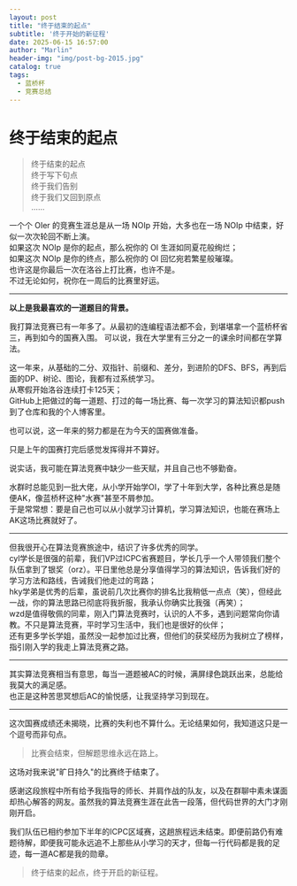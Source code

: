 ```yaml
---
layout: post
title: "终于结束的起点"
subtitle: '终于开始的新征程'
date: 2025-06-15 16:57:00
author: "Marlin"
header-img: "img/post-bg-2015.jpg"
catalog: true
tags:
  - 蓝桥杯
  - 竞赛总结
---
```


# 终于结束的起点

> 终于结束的起点  
> 终于写下句点  
> 终于我们告别  
> 终于我们又回到原点  
> ……

一个个 OIer 的竞赛生涯总是从一场 NOIp 开始，大多也在一场 NOIp 中结束，好似一次次轮回不断上演。  
如果这次 NOIp 是你的起点，那么祝你的 OI 生涯如同夏花般绚烂；  
如果这次 NOIp 是你的终点，那么祝你的 OI 回忆宛若繁星般璀璨。  
也许这是你最后一次在洛谷上打比赛，也许不是。  
不过无论如何，祝你在一周后的比赛里好运。

---

**以上是我最喜欢的一道题目的背景。**

我打算法竞赛已有一年多了。从最初的连编程语法都不会，到堪堪拿一个蓝桥杯省三，再到如今的国赛入围。 
可以说，我在大学里有三分之一的课余时间都在学算法。 

这一年来，从基础的二分、双指针、前缀和、差分，到进阶的DFS、BFS，再到后面的DP、树论、图论，我都有过系统学习。  
从寒假开始洛谷连续打卡125天；  
GitHub上把做过的每一道题、打过的每一场比赛、每一次学习的算法知识都push到了仓库和我的个人博客里。  

也可以说，这一年来的努力都是在为今天的国赛做准备。  

只是上午的国赛打完后感觉发挥得并不算好。  

说实话，我可能在算法竞赛中缺少一些天赋，并且自己也不够勤奋。   

水群时总能见到一批大佬，从小学开始学OI，学了十年到大学，各种比赛总是随便AK，像蓝桥杯这种"水赛"甚至不屑参加。  
于是常常想：要是自己也可以从小就学习计算机，学习算法知识，也能在赛场上AK这场比赛就好了。  

---

但我很开心在算法竞赛旅途中，结识了许多优秀的同学。  
cyl学长是很强的前辈，我们VP过ICPC省赛题目，学长几乎一个人带领我们整个队伍拿到了银奖（orz）。平日里他总是分享值得学习的算法知识，告诉我们好的学习方法和路线，告诫我们他走过的弯路；  
hky学弟是优秀的后辈，虽说前几次比赛你的排名比我稍低一点点（笑），但经此一战，你的算法思路已彻底将我折服，我承认你确实比我强（再笑）；  
wzd是值得敬佩的同辈，刚入门算法竞赛时，认识的人不多，遇到问题常向你请教。不只是算法竞赛，平时学习生活中，我们也是很好的伙伴；  
还有更多学长学姐，虽然没一起参加过比赛，但他们的获奖经历为我树立了榜样，指引刚入学的我走上算法竞赛之路。  

---

其实算法竞赛相当有意思，每当一道题被AC的时候，满屏绿色跳跃出来，总能给我莫大的满足感。  
也正是这种苦思冥想后AC的愉悦感，让我坚持学习到现在。  

---

这次国赛成绩还未揭晓，比赛的失利也不算什么。无论结果如何，我知道这只是一个逗号而非句点。

> 比赛会结束，但解题思维永远在路上。

这场对我来说"旷日持久"的比赛终于结束了。  

感谢这段旅程中所有给予我指导的师长、并肩作战的队友，以及在群聊中素未谋面却热心解答的网友。虽然我的算法竞赛生涯在此告一段落，但代码世界的大门才刚刚开启。

我们队伍已相约参加下半年的ICPC区域赛，这趟旅程远未结束。即便前路仍有难题待解，即便我可能永远追不上那些从小学习的天才，但每一行代码都是我的足迹，每一道AC都是我的勋章。

> 终于结束的起点，终于开启的新征程。